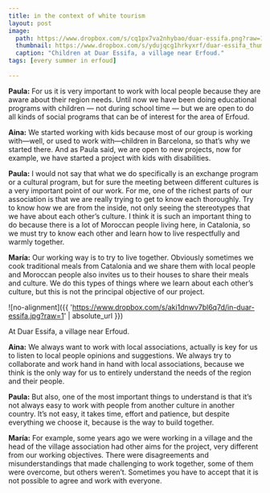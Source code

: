```yaml
---
title: in the context of white tourism
layout: post
image: 
  path: https://www.dropbox.com/s/cq1px7va2nhybao/duar-essifa.png?raw=1
  thumbnail: https://www.dropbox.com/s/ydujqcg1hrkyxrf/duar-essifa_thumbnail.png?raw=1
  caption: "Children at Duar Essifa, a village near Erfoud."
tags: [every summer in erfoud]
    
---
```


**Paula:** For us it is very important to work with local people because they are aware about their region needs. Until now we have been doing educational programs with children — not during school time — but we are open to do all kinds of social programs that can be of interest for the area of Erfoud. 

**Aina:** We started working with kids because most of our group is working with—well, or used to work with—children in Barcelona, so that’s why we started there. And as Paula said, we are open to new projects, now for example, we have started a project with kids with disabilities.

**Paula:** I would not say that what we do specifically is an exchange program or a cultural program, but for sure the meeting between different cultures is a very important point of our work. For me, one of the richest parts of our association is that we are really trying to get to know each thoroughly. Try to know how we are from the inside, not only seeing the stereotypes that we have about each other’s culture. I think it is such an important thing to do because there is a lot of Moroccan people living here, in Catalonia, so we must try to know each other and learn how to live respectfully and warmly together.

**María:** Our working way is to try to live together. Obviously sometimes we cook traditional meals from Catalonia and we share them with local people and Moroccan people also invites us to their houses to share their meals and culture. We do this types of things where we learn about each other’s culture, but this is not the principal objective of our project.

![no-alignment]({{ 'https://www.dropbox.com/s/aki1dnwv7bl6q7d/in-duar-essifa.jpg?raw=1' | absolute_url }})
  <figcaption>At Duar Essifa, a village near Erfoud.</figcaption>

**Aina:** We always want to work with local associations, actually is key for us to listen to local people opinions and suggestions. We always try to collaborate and work hand in hand with local associations, because we think is the only way for us to entirely understand the needs of the region and their people.

**Paula:** But also, one of the most important things to understand is that it’s not always easy to work with people from another culture in another country. It’s not easy, it takes time, effort and patience, but despite everything we choose it, because is the way to build together. 

**María:** For example, some years ago we were working in a village and the head of the village association had other aims for the project, very different from our working objectives. There were disagreements and misunderstandings that made challenging to work together, some of them were overcome, but others weren’t. Sometimes you have to accept that it is not possible to agree and work with everyone.
